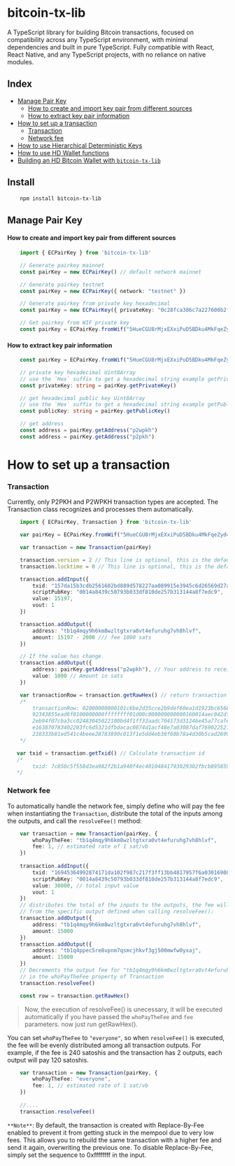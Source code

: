 # bitcoin-tx-lib

A TypeScript library for building Bitcoin transactions, focused on compatibility 
across any TypeScript environment, with minimal dependencies and built in pure
TypeScript. Fully compatible with React, React Native, and any TypeScript projects, 
with no reliance on native modules.

## Index

- [Manage Pair Key](#manage-pair-key)
  - [How to create and import key pair from different sources](#how-to-create-and-import-key-pair-from-different-sources)
  - [How to extract key pair information](#how-to-extract-key-pair-information)
- [How to set up a transaction](#how-to-set-up-a-transaction)
  - [Transaction](#transaction)
  - [Network fee](#network-fee)
- [How to use Hierarchical Deterministic Keys](hdkmanager.md)
- [How to use HD Wallet functions](hdwallet.md)
- [Building an HD Bitcoin Wallet with `bitcoin-tx-lib`](wallet.md)

## Install 

```bash
    npm install bitcoin-tx-lib
```

## Manage Pair Key

#### How to create and import key pair from different sources

```typescript
    import { ECPairKey } from 'bitcoin-tx-lib'

    // Generate pairkey mainnet
    const pairKey = new ECPairKey() // default network mainnet

    // Generate pairkey testnet
    const pairKey = new ECPairKey({ network: "testnet" })

    // Generate pairkey from private key hexadecimal
    const pairKey = new ECPairKey({ privateKey: "0c28fca386c7a227600b2fe50b7cae11ec86d3bf1fbe471be89827e19d72aa1d", network: "testnet" })

    // Get pairkey from WIF private key
    const pairKey = ECPairKey.fromWif("5HueCGU8rMjxEXxiPuD5BDku4MkFqeZyd4dZ1jvhTVqvbTLvyTJ") // default network mainnet
```

#### How to extract key pair information

```typescript
    const pairKey = ECPairKey.fromWif("5HueCGU8rMjxEXxiPuD5BDku4MkFqeZyd4dZ1jvhTVqvbTLvyTJ")

    // private key hexadecimal Uint8Array 
    // use the `Hex` suffix to get a hexadecimal string example getPrivateKeyHex()
    const privateKey: string = pairKey.getPrivateKey()

    // get hexadecimal public key Uint8Array 
    // use the `Hex` suffix to get a hexadecimal string example getPublicKeyHex()
    const publicKey: string = pairKey.getPublicKey()

    // get address 
    const address = pairKey.getAddress("p2wpkh")
    const address = pairKey.getAddress("p2pkh")
```

# How to set up a transaction

### Transaction 

Currently, only P2PKH and P2WPKH transaction types are accepted.
The Transaction class recognizes and processes them automatically.

```typescript
    import { ECPairKey, Transaction } from 'bitcoin-tx-lib'

    var pairKey = ECPairKey.fromWif("5HueCGU8rMjxEXxiPuD5BDku4MkFqeZyd4dZ1jvhTVqvbTLvyTJ")

    var transaction = new Transaction(pairKey)

    transaction.version = 2 // This line is optional, this is the default value
    transaction.locktime = 0 // This line is optional, this is the default value

    transaction.addInput({
        txid: "157da15b3cdb2561602bd889d578227aa089915e3945c6d26569d27aecb9a4f7",
        scriptPubKey: "0014a8439c50793b033df810de257b313144a8f7edc9",
        value: 15197, 
        vout: 1
    })

    transaction.addOutput({
        address: "tb1q4mqy9h6km8wzltgtxra0vt4efuruhg7vh8hlvf",
        amount: 15197 - 2000 /// fee 1000 sats  
    })

    // If the value has change.
    transaction.addOutput({
        address: pairKey.getAddress("p2wpkh"), // Your address to receive your change
        value: 1000 // Amount in sats
    })

    var transactionRow = transaction.getRawHex() // return transaction raw in string hexadecimal signed
    /*
        transactionRow: 02000000000101c6be2d35cce2b9def60ea1d1923bc6566fc2c8d30fb3d76a843
        92343855ead6f0100000000ffffffff01d00c000000000000160014aec042df56d9dc2fad0b30faf6
        2eb94f07cba3cc02483045022100bd4f1ff33aadc704173d31246e45a77cafee0a9534ab1383ce95c
        e163870783402203fc6d5321dfbdacac0874d1acf48e7a03087daf7690225216491660584e6e8c401
        210333b81ed541c4beee28783890c013f1e5dd4eb38f60b78a4d30b5cad26996217f00000000
    */

   var txid = transaction.getTxid() // Calculate transaction id
   /*
        txid: 7c850c5f558d3ea982f2b1a940f4ec40104841793029302fbcb8958595066eaf
   */
```

### Network fee

To automatically handle the network fee, simply define who will pay the fee when
instantiating the `Transaction`, distribute the total of the inputs among the outputs, and
call the `resolveFee()` method:

```typescript
    var transaction = new Transaction(pairKey, {
        whoPayTheFee: "tb1q4mqy9h6km8wzltgtxra0vt4efuruhg7vh8hlvf",
        fee: 1, // estimated rate of 1 sat/vb
    })
    
    transaction.addInput({
        txid: "16945364992874171da102f987c217f3ff13bb4817957f6a030169083a8ac8f0",
        scriptPubKey: "0014a8439c50793b033df810de257b313144a8f7edc9",
        value: 30000, // total input value 
        vout: 1
    })
    // distributes the total of the inputs to the outputs, the fee will be automatically removed
    // from the specific output defined when calling resolveFee():
    transaction.addOutput({
        address: "tb1q4mqy9h6km8wzltgtxra0vt4efuruhg7vh8hlvf",
        amount: 15000 
    })
    transaction.addOutput({
        address: "tb1q4ppec5re8vpnm7qsmcjhkvf3gj500mwfw0yxaj",
        amount: 15000 
    })
    // Decrements the output fee for "tb1q4mqy9h6km8wzltgtxra0vt4efuruhg7vh8hlvf" as defined 
    // in the whoPayTheFee property of Transaction
    transaction.resolveFee() 

    const row = transaction.getRawHex()
```
>   Now, the execution of resolveFee() is unecessary, it will be executed automatically if you have passed the 
`whoPayTheFee` and `fee` parameters. now just run getRawHex().

You can set `whoPayTheFee` to `"everyone"`, so when `resolveFee()` is executed, the fee will
be evenly distributed among all transaction outputs. For example, if the fee is 240 satoshis 
and the transaction has 2 outputs, each output will pay 120 satoshis.

```typescript
    var transaction = new Transaction(pairKey, {
        whoPayTheFee: "everyone",
        fee: 1, // estimated rate of 1 sat/vb
    })
    
    //....
    transaction.resolveFee()

```

`**Note**`: By default, the transaction is created with Replace-By-Fee enabled to 
prevent it from getting stuck in the mempool due to very low fees. This allows you 
to rebuild the same transaction with a higher fee and send it again, overwriting 
the previous one. To disable Replace-By-Fee, simply set the 
sequence to 0xffffffff in the input.

